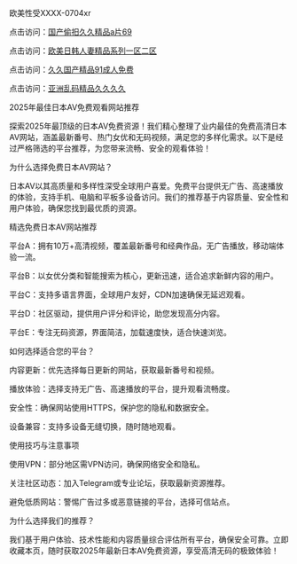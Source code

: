 
欧美性受XXXX-0704xr


点击访问：<a href="https://gda-c7m.pages.dev/">国产偷抇久久精品a片69</a>

点击访问：<a href="https://bsdf-5f5.pages.dev/">欧美日韩人妻精品系列一区二区</a>

点击访问：<a href="https://cfad.pages.dev/">久久国产精品91成人免费</a>

点击访问：<a href="https://rtj-3zo.pages.dev/">亚洲乱码精品久久久久</a>


2025年最佳日本AV免费观看网站推荐

探索2025年最顶级的日本AV免费资源！我们精心整理了业内最佳的免费高清日本AV网站，涵盖最新番号、热门女优和无码视频，满足您的多样化需求。以下是经过严格筛选的平台推荐，为您带来流畅、安全的观看体验！

为什么选择免费日本AV网站？

日本AV以其高质量和多样性深受全球用户喜爱。免费平台提供无广告、高速播放的体验，支持手机、电脑和平板多设备访问。我们的推荐基于内容质量、安全性和用户体验，确保您找到最优质的资源。

精选免费日本AV网站推荐





平台A：拥有10万+高清视频，覆盖最新番号和经典作品，无广告播放，移动端体验一流。



平台B：以女优分类和智能搜索为核心，更新迅速，适合追求新鲜内容的用户。



平台C：支持多语言界面，全球用户友好，CDN加速确保无延迟观看。



平台D：社区驱动，提供用户评分和评论，助您发现高分内容。



平台E：专注无码资源，界面简洁，加载速度快，适合快速浏览。

如何选择适合您的平台？





内容更新：优先选择每日更新的网站，获取最新番号和视频。



播放体验：选择支持无广告、高速播放的平台，提升观看流畅度。



安全性：确保网站使用HTTPS，保护您的隐私和数据安全。



设备兼容：支持多设备无缝切换，随时随地观看。

使用技巧与注意事项





使用VPN：部分地区需VPN访问，确保网络安全和隐私。



关注社区动态：加入Telegram或专业论坛，获取最新资源推荐。



避免低质网站：警惕广告过多或恶意链接的平台，选择可信站点。

为什么选择我们的推荐？

我们基于用户体验、技术性能和内容质量综合评估所有平台，确保安全可靠。立即收藏本页，随时获取2025年最新日本AV免费资源，享受高清无码的极致体验！








<span style="display:none;">[Canonical link](https://github.com/dtnnn20250704/47474974）</span>
